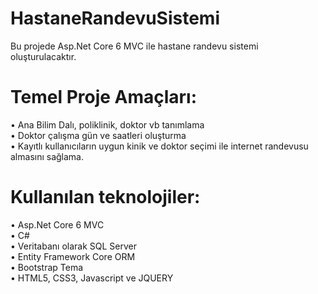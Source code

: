 # HastaneRandevuSistemi
Bu projede Asp.Net Core 6 MVC ile hastane randevu sistemi oluşturulacaktır. <br>
# Temel Proje Amaçları:
• Ana Bilim Dalı, poliklinik, doktor vb tanımlama <br>
• Doktor çalışma gün ve saatleri oluşturma <br>
• Kayıtlı kullanıcıların uygun kinik ve doktor seçimi ile internet randevusu almasını sağlama. <br>
# Kullanılan teknolojiler:
• Asp.Net Core 6 MVC <br>
• C# <br>
• Veritabanı olarak SQL Server <br>
• Entity Framework Core ORM <br>
• Bootstrap Tema <br>
• HTML5, CSS3, Javascript ve JQUERY <br>
